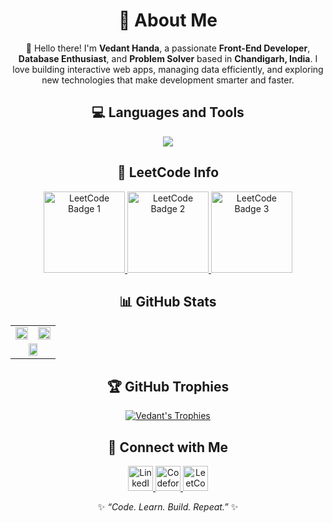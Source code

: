 <div align="center">

# 💫 About Me  
👋 Hello there! I'm **Vedant Handa**, a passionate **Front-End Developer**, **Database Enthusiast**, and **Problem Solver** based in **Chandigarh, India**. I love building interactive web apps, managing data efficiently, and exploring new technologies that make development smarter and faster.  


## 💻 Languages and Tools
<p align="center">
  <img src="https://skillicons.dev/icons?i=html,css,js,react,nodejs,express,mysql,mongodb,git,github,java,python" />
</p>

## 🧩 LeetCode Info
<a href="https://leetcode.com/u/anonymus771/" target="_blank">
  <img src="https://leetcode.com/static/images/badges/2024/gif/2024-10.gif" alt="LeetCode Badge 1" height="130" />
</a>
<a href="https://leetcode.com/u/anonymus771/" target="_blank">
  <img src="https://assets.leetcode.com/static_assets/others/200.gif" alt="LeetCode Badge 2" height="130" />
</a>
<a href="https://leetcode.com/u/anonymus771/" target="_blank">
  <img src="https://assets.leetcode.com/static_assets/others/25100.gif" alt="LeetCode Badge 3" height="130" />
</a>


## 📊 GitHub Stats  

<table align="center">
  <tr>
    <td><img src="https://github-readme-stats.vercel.app/api?username=VedantHanda771&theme=default&show_icons=true&hide_border=true&count_private=true" width="100%"/></td>
    <td><img src="https://github-readme-streak-stats.herokuapp.com/?user=VedantHanda771&theme=default&hide_border=true" width="100%"/></td>
  </tr>
  <tr>
    <td colspan="2" align="center">
      <img src="https://github-readme-stats.vercel.app/api/top-langs/?username=VedantHanda771&theme=default&show_icons=true&hide_border=true&layout=compact" width="50%"/>
    </td>
  </tr>
</table>




## 🏆 GitHub Trophies  
<a href="https://github.com/ryo-ma/github-profile-trophy">
  <img src="https://github-profile-trophy.vercel.app/?username=VedantHanda771&margin-w=10&margin-h=10&theme=flat&no-frame=true" alt="Vedant's Trophies" />
</a>




## 🤝 Connect with Me
<p align="center">
  <a href="https://linkedin.com/in/vedanthanda" target="_blank">
    <img src="https://raw.githubusercontent.com/rahuldkjain/github-profile-readme-generator/master/src/images/icons/Social/linked-in-alt.svg" alt="LinkedIn" height="40" width="40" />
  </a>
  <a href="https://codeforces.com/profile/vedanthanda" target="_blank">
    <img src="https://raw.githubusercontent.com/rahuldkjain/github-profile-readme-generator/master/src/images/icons/Social/codeforces.svg" alt="Codeforces" height="40" width="40" />
  </a>
  <a href="https://leetcode.com/u/anonymus771" target="_blank">
    <img src="https://raw.githubusercontent.com/rahuldkjain/github-profile-readme-generator/master/src/images/icons/Social/leet-code.svg" alt="LeetCode" height="40" width="40" />
  </a>
</p>






✨ *“Code. Learn. Build. Repeat.”* ✨  

</div>
